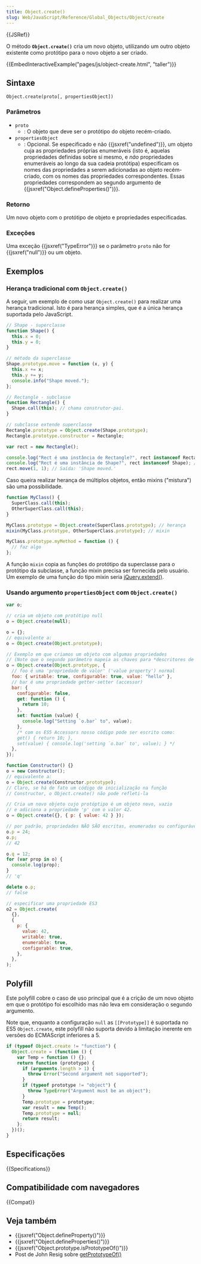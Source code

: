 ```yaml
---
title: Object.create()
slug: Web/JavaScript/Reference/Global_Objects/Object/create
---
```


{{JSRef}}

O método **`Object.create()`** cria um novo objeto, utilizando um outro objeto existente como protótipo para o novo objeto a ser criado.

{{EmbedInteractiveExample("pages/js/object-create.html", "taller")}}

## Sintaxe

```
Object.create(proto[, propertiesObject])
```

### Parâmetros

- `proto`
  - : O objeto que deve ser o protótipo do objeto recém-criado.
- `propertiesObject`
  - : Opcional. Se especificado e não {{jsxref("undefined")}}, um objeto cuja as propriedades próprias enumeráveis (isto é, aquelas propriedades definidas sobre si mesmo, e _não_ propriedades enumeráveis ao longo da sua cadeia protótipa) especificam os nomes das propriedades a serem adicionadas ao objeto recém-criado, com os nomes das propriedades correspondentes. Essas propriedades correspondem ao segundo argumento de {{jsxref("Object.defineProperties()")}}.

### Retorno

Um novo objeto com o protótipo de objeto e propriedades especificadas.

### Exceções

Uma exceção {{jsxref("TypeError")}} se o parâmetro `proto` não for {{jsxref("null")}} ou um objeto.

## Exemplos

### Herança tradicional com `Object.create()`

A seguir, um exemplo de como usar `Object.create()` para realizar uma herança tradicional. Isto é para herança simples, que é a única herança suportada pelo JavaScript.

```js
// Shape - superclasse
function Shape() {
  this.x = 0;
  this.y = 0;
}

// método da superclasse
Shape.prototype.move = function (x, y) {
  this.x += x;
  this.y += y;
  console.info("Shape moved.");
};

// Rectangle - subclasse
function Rectangle() {
  Shape.call(this); // chama construtor-pai.
}

// subclasse extende superclasse
Rectangle.prototype = Object.create(Shape.prototype);
Rectangle.prototype.constructor = Rectangle;

var rect = new Rectangle();

console.log("Rect é uma instância de Rectangle?", rect instanceof Rectangle); // true
console.log("Rect é uma instância de Shape?", rect instanceof Shape); // true
rect.move(1, 1); // Saída: 'Shape moved.'
```

Caso queira realizar herança de múltiplos objetos, então mixins ("mistura") são uma possibilidade.

```js
function MyClass() {
  SuperClass.call(this);
  OtherSuperClass.call(this);
}

MyClass.prototype = Object.create(SuperClass.prototype); // herança
mixin(MyClass.prototype, OtherSuperClass.prototype); // mixin

MyClass.prototype.myMethod = function () {
  // faz algo
};
```

A função `mixin` copia as funções do protótipo da superclasse para o protótipo da subclasse, a função mixin precisa ser fornecida pelo usuário. Um exemplo de uma função do tipo mixin seria [jQuery.extend()](https://api.jquery.com/jQuery.extend/).

### Usando argumento `propertiesObject` com `Object.create()`

```js
var o;

// cria um objeto com protótipo null
o = Object.create(null);

o = {};
// equivalente a:
o = Object.create(Object.prototype);

// Exemplo em que criamos um objeto com algumas propriedades
// (Note que o segundo parâmetro mapeia as chaves para *descritores de propriedade*.)
o = Object.create(Object.prototype, {
  // foo é uma 'propriedade de valor' ('value property') normal
  foo: { writable: true, configurable: true, value: "hello" },
  // bar é uma propriedade getter-setter (accessor)
  bar: {
    configurable: false,
    get: function () {
      return 10;
    },
    set: function (value) {
      console.log("Setting `o.bar` to", value);
    },
    /* com os ES5 Accessors nosso código pode ser escrito como:
    get() { return 10; },
    set(value) { console.log('setting `o.bar` to', value); } */
  },
});

function Constructor() {}
o = new Constructor();
// equivalente a:
o = Object.create(Constructor.prototype);
// Claro, se há de fato um código de inicialização na função
// Constructor, o Object.create() não pode refleti-la

// Cria um novo objeto cujo protóptipo é um objeto novo, vazio
// e adiciona a propriedade 'p' com o valor 42.
o = Object.create({}, { p: { value: 42 } });

// por padrão, propriedades NÃO SÃO escritas, enumeradas ou configuráveis:
o.p = 24;
o.p;
// 42

o.q = 12;
for (var prop in o) {
  console.log(prop);
}
// 'q'

delete o.p;
// false

// especificar uma propriedade ES3
o2 = Object.create(
  {},
  {
    p: {
      value: 42,
      writable: true,
      enumerable: true,
      configurable: true,
    },
  },
);
```

## Polyfill

Este polyfill cobre o caso de uso principal que é a crição de um novo objeto em que o protótipo foi escolhido mas não leva em consideração o segundo argumento.

Note que, enquanto a configuração `null` as `[[Prototype]]` é suportada no ES5 `Object.create`, este polyfill não suporta devido à limitação inerente em versões do ECMAScript inferiores a 5.

```js
if (typeof Object.create != "function") {
  Object.create = (function () {
    var Temp = function () {};
    return function (prototype) {
      if (arguments.length > 1) {
        throw Error("Second argument not supported");
      }
      if (typeof prototype != "object") {
        throw TypeError("Argument must be an object");
      }
      Temp.prototype = prototype;
      var result = new Temp();
      Temp.prototype = null;
      return result;
    };
  })();
}
```

## Especificações

{{Specifications}}

## Compatibilidade com navegadores

{{Compat}}

## Veja também

- {{jsxref("Object.defineProperty()")}}
- {{jsxref("Object.defineProperties()")}}
- {{jsxref("Object.prototype.isPrototypeOf()")}}
- Post de John Resig sobre [getPrototypeOf()](http://ejohn.org/blog/objectgetprototypeof/)
